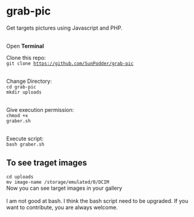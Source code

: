 # grab-pic
Get targets pictures using Javascript and PHP.
<br><br>

Open <b>Terminal</b><br>

Clone this repo:<br>
<code>git clone https://github.com/SunPodder/grab-pic</code><br><br>

Change Directory:<br>
<code>cd grab-pic</code><br>
```mkdir uploads```<br><br>

Give execution permission:<br>
<code>chmod +x graber.sh</code><br><br>

Execute script:<br>
<code>bash graber.sh</code>

## To see traget images

```cd uploads```<br>
```mv image-name /storage/emulated/0/DCIM```<br>
Now you can see target images in your gallery
<br><br>
I am not good at bash. I think the bash script need to be upgraded. If you want to contribute, you are always welcome.
